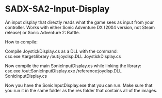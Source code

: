 # SADX-SA2-Input-Display
An input display that directly reads what the game sees as input from your controller. Works with either Sonic Adventure DX (2004 version, not Steam release) or Sonic Adventure 2: Battle.    

    
How to compile:     
     
Compile JoystickDisplay.cs as a DLL with the command:    
csc.exe /target:library /out:joydisp.DLL JoystickDisplay.cs     
    
Now compile the main SonicInputDisplay.cs while linking the library:    
csc.exe /out:SonicInputDisplay.exe /reference:joydisp.DLL SonicInputDisplay.cs    
    
Now you have the SonicInputDisplay.exe that you can run. Make sure that you run it in the same folder as the res folder that contains all of the images.     
